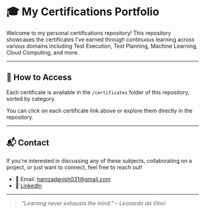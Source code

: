 # 🎓 My Certifications Portfolio

Welcome to my personal certifications repository! This repository showcases the certificates I’ve earned through continuous learning across various domains including Test Execution, Test Planning, Machine Learning, Cloud Computing, and more.

---

## 📁 How to Access

Each certificate is available in the `/certificates` folder of this repository, sorted by category.

You can click on each certificate link above or explore them directly in the repository.

---

## 📬 Contact

If you're interested in discussing any of these subjects, collaborating on a project, or just want to connect, feel free to reach out!

- 📧 Email: hamzadanish031@gmail.com  
- 💼 [LinkedIn](https://www.linkedin.com/in/muhammad-hamza-scrumqa/)  

---

> _“Learning never exhausts the mind.” – Leonardo da Vinci_

